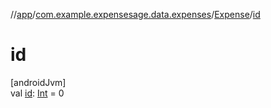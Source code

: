 //[app](../../../index.md)/[com.example.expensesage.data.expenses](../index.md)/[Expense](index.md)/[id](id.md)

# id

[androidJvm]\
val [id](id.md): [Int](https://kotlinlang.org/api/latest/jvm/stdlib/kotlin/-int/index.html) = 0
